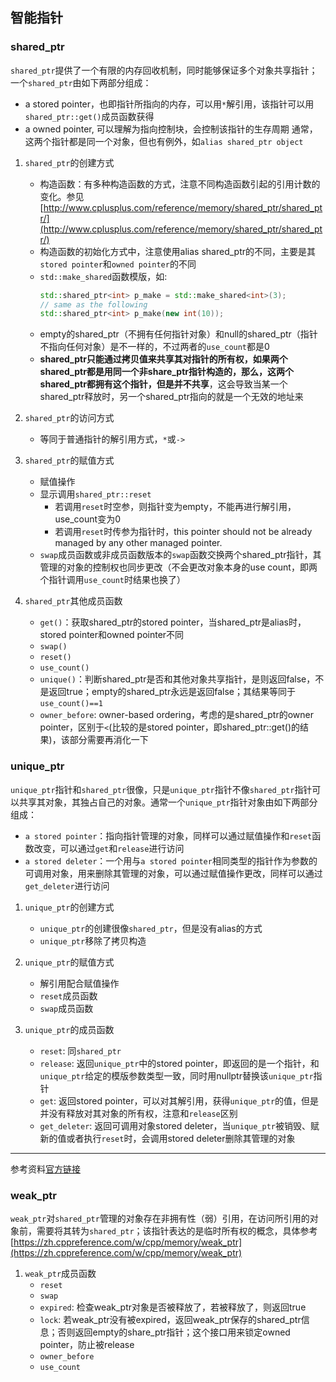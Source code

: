 ## 智能指针

### shared_ptr
`shared_ptr`提供了一个有限的内存回收机制，同时能够保证多个对象共享指针；一个`shared_ptr`由如下两部分组成：
* a stored pointer，也即指针所指向的内存，可以用`*`解引用，该指针可以用`shared_ptr::get()`成员函数获得
* a owned pointer, 可以理解为指向控制块，会控制该指针的生存周期
通常，这两个指针都是同一个对象，但也有例外，如`alias shared_ptr object`

1. `shared_ptr`的创建方式
    * 构造函数：有多种构造函数的方式，注意不同构造函数引起的引用计数的变化。参见[http://www.cplusplus.com/reference/memory/shared_ptr/shared_ptr/](http://www.cplusplus.com/reference/memory/shared_ptr/shared_ptr/)
    * 构造函数的初始化方式中，注意使用alias shared_ptr的不同，主要是其`stored pointer`和`owned pointer`的不同
    * `std::make_shared`函数模版，如:
        ```C++
        std::shared_ptr<int> p_make = std::make_shared<int>(3);
        // same as the following
        std::shared_ptr<int> p_make(new int(10));
        ```
    * empty的shared_ptr（不拥有任何指针对象）和null的shared_ptr（指针不指向任何对象）是不一样的，不过两者的`use_count`都是0
    * **shared_ptr只能通过拷贝值来共享其对指针的所有权，如果两个shared_ptr都是用同一个非share_ptr指针构造的，那么，这两个shared_ptr都拥有这个指针，但是并不共享**，这会导致当某一个shared_ptr释放时，另一个shared_ptr指向的就是一个无效的地址来

2. `shared_ptr`的访问方式
    * 等同于普通指针的解引用方式，`*`或`->`

3. `shared_ptr`的赋值方式
    * 赋值操作
    * 显示调用`shared_ptr::reset`
        * 若调用`reset`时空参，则指针变为empty，不能再进行解引用，use_count变为0
        * 若调用`reset`时传参为指针时，this pointer should not be already managed by any other managed pointer.
    * `swap`成员函数或非成员函数版本的`swap`函数交换两个shared_ptr指针，其管理的对象的控制权也同步更改（不会更改对象本身的use count，即两个指针调用`use_count`时结果也换了）

4. `shared_ptr`其他成员函数
    * `get()`：获取shared_ptr的stored pointer，当shared_ptr是alias时，stored pointer和owned pointer不同
    * `swap()`
    * `reset()`
    * `use_count()`
    * `unique()`：判断shared_ptr是否和其他对象共享指针，是则返回false，不是返回true；empty的shared_ptr永远是返回false；其结果等同于`use_count()==1`
    * `owner_before`: owner-based ordering，考虑的是shared_ptr的owner pointer，区别于`<`(比较的是stored pointer，即shared_ptr::get()的结果)，该部分需要再消化一下


### unique_ptr
`unique_ptr`指针和`shared_ptr`很像，只是`unique_ptr`指针不像`shared_ptr`指针可以共享其对象，其独占自己的对象。通常一个`unique_ptr`指针对象由如下两部分组成：
* `a stored pointer`：指向指针管理的对象，同样可以通过赋值操作和`reset`函数改变，可以通过`get`和`release`进行访问
* `a stored deleter`：一个用与`a stored pointer`相同类型的指针作为参数的可调用对象，用来删除其管理的对象，可以通过赋值操作更改，同样可以通过`get_deleter`进行访问

1. `unique_ptr`的创建方式
    * `unique_ptr`的创建很像`shared_ptr`，但是没有alias的方式
    * `unique_ptr`移除了拷贝构造

2. `unique_ptr`的赋值方式
    * 解引用配合赋值操作
    * `reset`成员函数
    * `swap`成员函数

2. `unique_ptr`的成员函数
    * `reset`: 同`shared_ptr`
    * `release`: 返回`unique_ptr`中的stored pointer，即返回的是一个指针，和`unique_ptr`给定的模版参数类型一致，同时用nullptr替换该`unique_ptr`指针
    * `get`: 返回stored pointer，可以对其解引用，获得`unique_ptr`的值，但是并没有释放对其对象的所有权，注意和`release`区别
    * `get_deleter`: 返回可调用对象stored deleter，当`unique_ptr`被销毁、赋新的值或者执行`reset`时，会调用stored deleter删除其管理的对象

---
参考资料[官方链接](http://www.cplusplus.com/reference/memory/unique_ptr/)


### weak_ptr
`weak_ptr`对`shared_ptr`管理的对象存在非拥有性（弱）引用，在访问所引用的对象前，需要将其转为`shared_ptr`；该指针表达的是临时所有权的概念，具体参考[https://zh.cppreference.com/w/cpp/memory/weak_ptr](https://zh.cppreference.com/w/cpp/memory/weak_ptr)

1. `weak_ptr`成员函数
    * `reset`
    * `swap`
    * `expired`: 检查weak_ptr对象是否被释放了，若被释放了，则返回true
    * `lock`: 若weak_ptr没有被expired，返回weak_ptr保存的shared_ptr信息；否则返回empty的share_ptr指针；这个接口用来锁定owned pointer，防止被release
    * `owner_before`
    * `use_count`